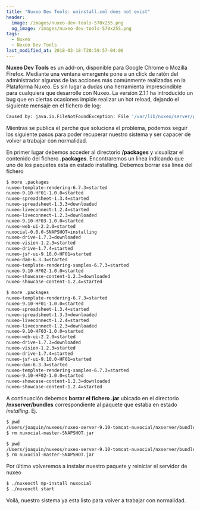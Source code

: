 ```yaml
---
title: "Nuxeo Dev Tools: uninstall.xml does not exist"
header:
  image: /images/nuxeo-dev-tools-570x255.png
  og_image: /images/nuxeo-dev-tools-570x255.png
tags:
  - Nuxeo
  - Nuxeo Dev Tools
last_modified_at: 2018-03-18-T20:59:57-04:00  
---
```


**Nuxeo Dev Tools** es un add-on, disponible para Google Chrome o Mozilla Firefox. Mediante una ventana emergente pone a un click de ratón del administrador algunas de las acciones más comúnmente realizadas en la Plataforma Nuxeo. Es sin lugar a dudas una herramienta imprescindible para cualquiera que desarrolle con Nuxeo. La versión 2.1.1 ha introducido un bug que en ciertas ocasiones impide realizar un hot reload, dejando el siguiente mensaje en el fichero de log:

```sh
Caused by: java.io.FileNotFoundException: File '/var/lib/nuxeo/server/packages/store/nuxocial-0.0.0-SNAPSHOT/uninstall.xml' does not exist
```

Mientras se publica el parche que soluciona el problema, podemos seguir los siguiente pasos para poder recuperar nuestro sistema y ser capacer de volver a trabajar con normalidad.

En primer lugar debemos acceder al directorio **<NUXEO-HOME>/packages** y visualizar el contenido del fichero **.packages**. Encontraremos un linea indicando que uno de los paquetes esta en estado installing. Debemos borrar esa linea del fichero

```sh
$ more .packages 
nuxeo-template-rendering-6.7.3=started
nuxeo-9.10-HF01-1.0.0=started
nuxeo-spreadsheet-1.3.4=started
nuxeo-spreadsheet-1.3.3=downloaded
nuxeo-liveconnect-1.2.4=started
nuxeo-liveconnect-1.2.3=downloaded
nuxeo-9.10-HF03-1.0.0=started
nuxeo-web-ui-2.2.0=started
nuxocial-0.0.0-SNAPSHOT=installing
nuxeo-drive-1.7.3=downloaded
nuxeo-vision-1.2.3=started
nuxeo-drive-1.7.4=started
nuxeo-jsf-ui-9.10.0-HF01=started
nuxeo-dam-6.3.3=started
nuxeo-template-rendering-samples-6.7.3=started
nuxeo-9.10-HF02-1.0.0=started
nuxeo-showcase-content-1.2.3=downloaded
nuxeo-showcase-content-1.2.4=started
```

```sh
$ more .packages 
nuxeo-template-rendering-6.7.3=started
nuxeo-9.10-HF01-1.0.0=started
nuxeo-spreadsheet-1.3.4=started
nuxeo-spreadsheet-1.3.3=downloaded
nuxeo-liveconnect-1.2.4=started
nuxeo-liveconnect-1.2.3=downloaded
nuxeo-9.10-HF03-1.0.0=started
nuxeo-web-ui-2.2.0=started
nuxeo-drive-1.7.3=downloaded
nuxeo-vision-1.2.3=started
nuxeo-drive-1.7.4=started
nuxeo-jsf-ui-9.10.0-HF01=started
nuxeo-dam-6.3.3=started
nuxeo-template-rendering-samples-6.7.3=started
nuxeo-9.10-HF02-1.0.0=started
nuxeo-showcase-content-1.2.3=downloaded
nuxeo-showcase-content-1.2.4=started
```

A continuación debemos **borrar el fichero .jar** ubicado en el directorio **<NUXEO-HOME>/nxserver/bundles** correspondiente al paquete que estaba en estado *installing*. Ej.

```sh
$ pwd
/Users/joaquin/nuxeos/nuxeo-server-9.10-tomcat-nuxocial/nxserver/bundles
$ rm nuxocial-master-SNAPSHOT.jar
```

```sh
$ pwd
/Users/joaquin/nuxeos/nuxeo-server-9.10-tomcat-nuxocial/nxserver/bundles
$ rm nuxocial-master-SNAPSHOT.jar
```

Por último volveremos a instalar nuestro paquete y reiniciar el servidor de nuxeo

```sh
$ ./nuxeoctl mp-install nuxocial
$ ./nuxeoctl start
```

Voilà, nuestro sistema ya esta listo para volver a trabajar con normalidad.